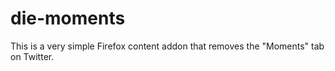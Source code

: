 # die-moments
This is a very simple Firefox content addon that removes the "Moments" tab on Twitter.